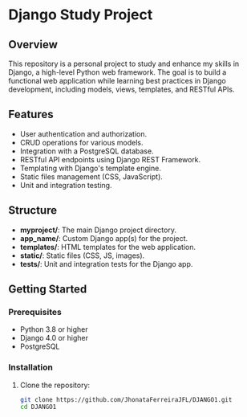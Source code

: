 # Django Study Project

## Overview

This repository is a personal project to study and enhance my skills in Django, a high-level Python web framework. The goal is to build a functional web application while learning best practices in Django development, including models, views, templates, and RESTful APIs.

## Features

- User authentication and authorization.
- CRUD operations for various models.
- Integration with a PostgreSQL database.
- RESTful API endpoints using Django REST Framework.
- Templating with Django's template engine.
- Static files management (CSS, JavaScript).
- Unit and integration testing.

## Structure

- **myproject/**: The main Django project directory.
- **app_name/**: Custom Django app(s) for the project.
- **templates/**: HTML templates for the web application.
- **static/**: Static files (CSS, JS, images).
- **tests/**: Unit and integration tests for the Django app.

## Getting Started

### Prerequisites

- Python 3.8 or higher
- Django 4.0 or higher
- PostgreSQL

### Installation

1. Clone the repository:

   ```bash
   git clone https://github.com/JhonataFerreiraJFL/DJANGO1.git
   cd DJANGO1
